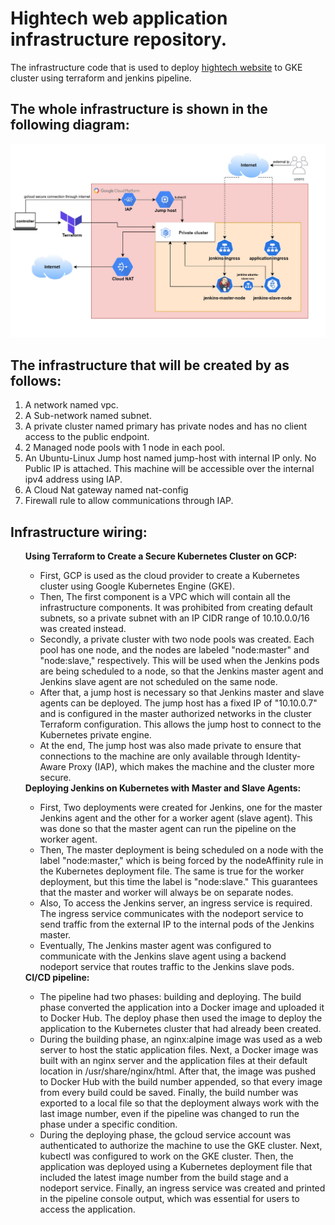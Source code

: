 # Hightech web application infrastructure repository.

The infrastructure code that is used to deploy [hightech website](https://github.com/andrew-anter/hightech-application) to GKE cluster using terraform and jenkins pipeline.

## The whole infrastructure is shown in the following diagram:

![The diagram for the infrastructure](./images/hightech-website.jpg)
## The infrastructure that will be created by as follows:
1. A network named vpc.
2. A Sub-network named subnet.
3. A private cluster named primary has private nodes and has no client access to the public endpoint.
4. 2 Managed node pools with 1 node in each pool.
5. An Ubuntu-Linux Jump host named jump-host with internal IP only. No Public IP is attached. This machine will be accessible over the internal ipv4 address using IAP.
6. A Cloud Nat gateway named nat-config
7. Firewall rule to allow communications through IAP.

## Infrastructure wiring:
<ul>
    <b>Using Terraform to Create a Secure Kubernetes Cluster on GCP:</b>
    <ul> 
        <li>First, GCP is used as the cloud provider to create a Kubernetes cluster using Google Kubernetes Engine (GKE).
        <li>Then, The first component is a VPC which will contain all the infrastructure components. It was prohibited from creating default subnets, so a private subnet with an IP CIDR range of 10.10.0.0/16 was created instead.
        <li>Secondly, a private cluster with two node pools was created. Each pool has one node, and the nodes are labeled "node:master" and "node:slave," respectively. This will be used when the Jenkins pods are being scheduled to a node, so that the Jenkins master agent and Jenkins slave agent are not scheduled on the same node.
        <li>After that, a jump host is necessary so that Jenkins master and slave agents can be deployed. The jump host has a fixed IP of "10.10.0.7" and is configured in the master authorized networks in the cluster Terraform configuration. This allows the jump host to connect to the Kubernetes private engine.
        <li>At the end, The jump host was also made private to ensure that connections to the machine are only available through Identity-Aware Proxy (IAP), which makes the machine and the cluster more secure.
    </ul>
    <b>Deploying Jenkins on Kubernetes with Master and Slave Agents:</b>
    <ul>
        <li>First, Two deployments were created for Jenkins, one for the master Jenkins agent and the other for a worker agent (slave agent). This was done so that the master agent can run the pipeline on the worker agent.
        <li>Then, The master deployment is being scheduled on a node with the label "node:master," which is being forced by the nodeAffinity rule in the Kubernetes deployment file. The same is true for the worker deployment, but this time the label is "node:slave." This guarantees that the master and worker will always be on separate nodes.
        <li>Also, To access the Jenkins server, an ingress service is required. The ingress service communicates with the nodeport service to send traffic from the external IP to the internal pods of the Jenkins master.
        <li>Eventually, The Jenkins master agent was configured to communicate with the Jenkins slave agent using a backend nodeport service that routes traffic to the Jenkins slave pods.
    </ul>
    <b>CI/CD pipeline:</b>
    <ul>
        <li>The pipeline had two phases: building and deploying. The build phase converted the application into a Docker image and uploaded it to Docker Hub. The deploy phase then used the image to deploy the application to the Kubernetes cluster that had already been created.
        <li>During the building phase, an nginx:alpine image was used as a web server to host the static application files. Next, a Docker image was built with an nginx server and the application files at their default location in /usr/share/nginx/html. After that, the image was pushed to Docker Hub with the build number appended, so that every image from every build could be saved. Finally, the build number was exported to a local file so that the deployment always work with the last image number, even if the pipeline was changed to run the phase under a specific condition.
        <li>During the deploying phase, the gcloud service account was authenticated to authorize the machine to use the GKE cluster. Next, kubectl was configured to work on the GKE cluster. Then, the application was deployed using a Kubernetes deployment file that included the latest image number from the build stage and a nodeport service. Finally, an ingress service was created and printed in the pipeline console output, which was essential for users to access the application.
    </ul>
</ul>